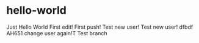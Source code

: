 # hello-world
Just Hello World
First edit!
First push!
Test new user!
Test new user!
dfbdf
AH651
change user again!T
Test branch

